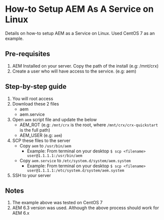 # How-to Setup AEM As A Service on Linux
Details on how-to setup AEM as a Service on Linux. Used CentOS 7 as an example.

## Pre-requisites
1. AEM Installed on your server. Copy the path of the install (e.g: /mnt/crx)
2. Create a user who will have access to the service. (e.g: aem)

## Step-by-step guide
1. You will root access 
2. Download these 2 files
   * aem
   * aem.service
3. Open `aem` script file and update the below
   * AEM_ROT (e.g: `/mnt/crx` is the root, where `/mnt/crx/crx-quickstart` is the full path)
   * AEM_USER (e.g: `aem`) 
4. SCP these files to the server
   * Copy `aem` to `/usr/bin/aem`
     * Example: From terminal on your desktop `$ scp <filename> user@1.1.1.1:/usr/bin/aem`
   * Copy `aem.service` to `/etc/system.d/system/aem.system`
     * Example: From terminal on your desktop `$ scp <filename> user@1.1.1.1:/etc/system.d/system/aem.system`
5. SSH to your server

## Notes
1. The example above was tested on CentOS 7
2. AEM 6.3 version was used. Although the above process should work for AEM 6.x
